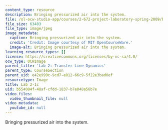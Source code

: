 ```yaml
---
content_type: resource
description: Bringing pressurized air into the system.
file: /ol-ocw-studio-app/courses/2-672-project-laboratory-spring-2009/b554084f48afcfdd1837b7e048a56b7e_lab2-1c.jpg
file_size: 63403
file_type: image/jpeg
image_metadata:
  caption: Bringing pressurized air into the system.
  credit: 'Credit: Image courtesy of MIT OpenCourseWare.'
  image-alt: Bringing pressurized air into the system.
learning_resource_types: []
license: https://creativecommons.org/licenses/by-nc-sa/4.0/
ocw_type: OCWImage
parent_title: 'Lab 2: Transfer Line Dynamics'
parent_type: CourseSection
parent_uid: e42e999c-9cd7-e012-66c9-5f22e3bad0ef
resourcetype: Image
title: Lab 2-1c
uid: b554084f-48af-cfdd-1837-b7e048a56b7e
video_files:
  video_thumbnail_file: null
video_metadata:
  youtube_id: null
---
```

Bringing pressurized air into the system.